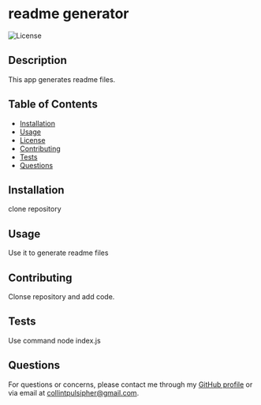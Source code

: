 
# readme generator
    
![License](https://img.shields.io/badge/License-MIT-blue.svg)
    
## Description
This app generates readme files. 
    
## Table of Contents
- [Installation](#installation)
- [Usage](#usage)
- [License](#license)
- [Contributing](#contributing)
- [Tests](#tests)
- [Questions](#questions)
    
## Installation
clone repository
    
## Usage
Use it to generate readme files
    
## Contributing
Clonse repository and add code. 
    
## Tests
Use command node index.js
    
## Questions
For questions or concerns, please contact me through my [GitHub profile](https://github.com/cpu;sipher24) or via email at collintpulsipher@gmail.com.
